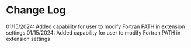 # Change Log

01/15/2024: Added capability for user to modify Fortran PATH in extension settings
01/15/2024: 
Added capability for user to modify Fortran PATH in extension settings
